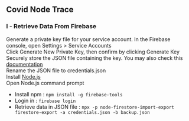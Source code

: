 ## Covid Node Trace

### I - Retrieve Data From Firebase

Generate a private key file for your service account. In the Firebase console, open Settings > Service Accounts <br/>
Click Generate New Private Key, then confirm by clicking Generate Key <br/>
Securely store the JSON file containing the key. You may also check this [documentation](https://firebase.google.com/docs/admin/setup#initialize-sdk) <br/>
Rename the JSON file to credentials.json <br/>
Install [Node.js](https://nodejs.org/en/) <br/>
Open Node.js command prompt <br/>
- Install npm : `npm install -g firebase-tools` <br/>
- Login in : `firebase login` <br/>
- Retrieve data in JSON file : `npx -p node-firestore-import-export firestore-export -a credentials.json -b backup.json` <br/>
